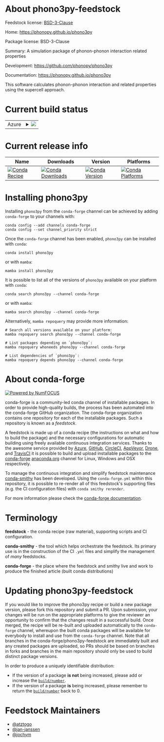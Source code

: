 About phono3py-feedstock
========================

Feedstock license: [BSD-3-Clause](https://github.com/conda-forge/phono3py-feedstock/blob/main/LICENSE.txt)

Home: https://phonopy.github.io/phono3py

Package license: BSD-3-Clause

Summary: A simulation package of phonon-phonon interaction related properties

Development: https://github.com/phonopy/phono3py

Documentation: https://phonopy.github.io/phono3py

This software calculates phonon-phonon interaction and related
properties using the supercell approach.


Current build status
====================


<table>
    
  <tr>
    <td>Azure</td>
    <td>
      <details>
        <summary>
          <a href="https://dev.azure.com/conda-forge/feedstock-builds/_build/latest?definitionId=9115&branchName=main">
            <img src="https://dev.azure.com/conda-forge/feedstock-builds/_apis/build/status/phono3py-feedstock?branchName=main">
          </a>
        </summary>
        <table>
          <thead><tr><th>Variant</th><th>Status</th></tr></thead>
          <tbody><tr>
              <td>win_64_numpy2.0python3.10.____cpython</td>
              <td>
                <a href="https://dev.azure.com/conda-forge/feedstock-builds/_build/latest?definitionId=9115&branchName=main">
                  <img src="https://dev.azure.com/conda-forge/feedstock-builds/_apis/build/status/phono3py-feedstock?branchName=main&jobName=win&configuration=win%20win_64_numpy2.0python3.10.____cpython" alt="variant">
                </a>
              </td>
            </tr><tr>
              <td>win_64_numpy2.0python3.11.____cpython</td>
              <td>
                <a href="https://dev.azure.com/conda-forge/feedstock-builds/_build/latest?definitionId=9115&branchName=main">
                  <img src="https://dev.azure.com/conda-forge/feedstock-builds/_apis/build/status/phono3py-feedstock?branchName=main&jobName=win&configuration=win%20win_64_numpy2.0python3.11.____cpython" alt="variant">
                </a>
              </td>
            </tr><tr>
              <td>win_64_numpy2.0python3.12.____cpython</td>
              <td>
                <a href="https://dev.azure.com/conda-forge/feedstock-builds/_build/latest?definitionId=9115&branchName=main">
                  <img src="https://dev.azure.com/conda-forge/feedstock-builds/_apis/build/status/phono3py-feedstock?branchName=main&jobName=win&configuration=win%20win_64_numpy2.0python3.12.____cpython" alt="variant">
                </a>
              </td>
            </tr><tr>
              <td>win_64_numpy2.0python3.9.____cpython</td>
              <td>
                <a href="https://dev.azure.com/conda-forge/feedstock-builds/_build/latest?definitionId=9115&branchName=main">
                  <img src="https://dev.azure.com/conda-forge/feedstock-builds/_apis/build/status/phono3py-feedstock?branchName=main&jobName=win&configuration=win%20win_64_numpy2.0python3.9.____cpython" alt="variant">
                </a>
              </td>
            </tr><tr>
              <td>win_64_numpy2python3.13.____cp313</td>
              <td>
                <a href="https://dev.azure.com/conda-forge/feedstock-builds/_build/latest?definitionId=9115&branchName=main">
                  <img src="https://dev.azure.com/conda-forge/feedstock-builds/_apis/build/status/phono3py-feedstock?branchName=main&jobName=win&configuration=win%20win_64_numpy2python3.13.____cp313" alt="variant">
                </a>
              </td>
            </tr>
          </tbody>
        </table>
      </details>
    </td>
  </tr>
</table>

Current release info
====================

| Name | Downloads | Version | Platforms |
| --- | --- | --- | --- |
| [![Conda Recipe](https://img.shields.io/badge/recipe-phono3py-green.svg)](https://anaconda.org/conda-forge/phono3py) | [![Conda Downloads](https://img.shields.io/conda/dn/conda-forge/phono3py.svg)](https://anaconda.org/conda-forge/phono3py) | [![Conda Version](https://img.shields.io/conda/vn/conda-forge/phono3py.svg)](https://anaconda.org/conda-forge/phono3py) | [![Conda Platforms](https://img.shields.io/conda/pn/conda-forge/phono3py.svg)](https://anaconda.org/conda-forge/phono3py) |

Installing phono3py
===================

Installing `phono3py` from the `conda-forge` channel can be achieved by adding `conda-forge` to your channels with:

```
conda config --add channels conda-forge
conda config --set channel_priority strict
```

Once the `conda-forge` channel has been enabled, `phono3py` can be installed with `conda`:

```
conda install phono3py
```

or with `mamba`:

```
mamba install phono3py
```

It is possible to list all of the versions of `phono3py` available on your platform with `conda`:

```
conda search phono3py --channel conda-forge
```

or with `mamba`:

```
mamba search phono3py --channel conda-forge
```

Alternatively, `mamba repoquery` may provide more information:

```
# Search all versions available on your platform:
mamba repoquery search phono3py --channel conda-forge

# List packages depending on `phono3py`:
mamba repoquery whoneeds phono3py --channel conda-forge

# List dependencies of `phono3py`:
mamba repoquery depends phono3py --channel conda-forge
```


About conda-forge
=================

[![Powered by
NumFOCUS](https://img.shields.io/badge/powered%20by-NumFOCUS-orange.svg?style=flat&colorA=E1523D&colorB=007D8A)](https://numfocus.org)

conda-forge is a community-led conda channel of installable packages.
In order to provide high-quality builds, the process has been automated into the
conda-forge GitHub organization. The conda-forge organization contains one repository
for each of the installable packages. Such a repository is known as a *feedstock*.

A feedstock is made up of a conda recipe (the instructions on what and how to build
the package) and the necessary configurations for automatic building using freely
available continuous integration services. Thanks to the awesome service provided by
[Azure](https://azure.microsoft.com/en-us/services/devops/), [GitHub](https://github.com/),
[CircleCI](https://circleci.com/), [AppVeyor](https://www.appveyor.com/),
[Drone](https://cloud.drone.io/welcome), and [TravisCI](https://travis-ci.com/)
it is possible to build and upload installable packages to the
[conda-forge](https://anaconda.org/conda-forge) [anaconda.org](https://anaconda.org/)
channel for Linux, Windows and OSX respectively.

To manage the continuous integration and simplify feedstock maintenance
[conda-smithy](https://github.com/conda-forge/conda-smithy) has been developed.
Using the ``conda-forge.yml`` within this repository, it is possible to re-render all of
this feedstock's supporting files (e.g. the CI configuration files) with ``conda smithy rerender``.

For more information please check the [conda-forge documentation](https://conda-forge.org/docs/).

Terminology
===========

**feedstock** - the conda recipe (raw material), supporting scripts and CI configuration.

**conda-smithy** - the tool which helps orchestrate the feedstock.
                   Its primary use is in the construction of the CI ``.yml`` files
                   and simplify the management of *many* feedstocks.

**conda-forge** - the place where the feedstock and smithy live and work to
                  produce the finished article (built conda distributions)


Updating phono3py-feedstock
===========================

If you would like to improve the phono3py recipe or build a new
package version, please fork this repository and submit a PR. Upon submission,
your changes will be run on the appropriate platforms to give the reviewer an
opportunity to confirm that the changes result in a successful build. Once
merged, the recipe will be re-built and uploaded automatically to the
`conda-forge` channel, whereupon the built conda packages will be available for
everybody to install and use from the `conda-forge` channel.
Note that all branches in the conda-forge/phono3py-feedstock are
immediately built and any created packages are uploaded, so PRs should be based
on branches in forks and branches in the main repository should only be used to
build distinct package versions.

In order to produce a uniquely identifiable distribution:
 * If the version of a package **is not** being increased, please add or increase
   the [``build/number``](https://docs.conda.io/projects/conda-build/en/latest/resources/define-metadata.html#build-number-and-string).
 * If the version of a package **is** being increased, please remember to return
   the [``build/number``](https://docs.conda.io/projects/conda-build/en/latest/resources/define-metadata.html#build-number-and-string)
   back to 0.

Feedstock Maintainers
=====================

* [@atztogo](https://github.com/atztogo/)
* [@jan-janssen](https://github.com/jan-janssen/)
* [@jochym](https://github.com/jochym/)

